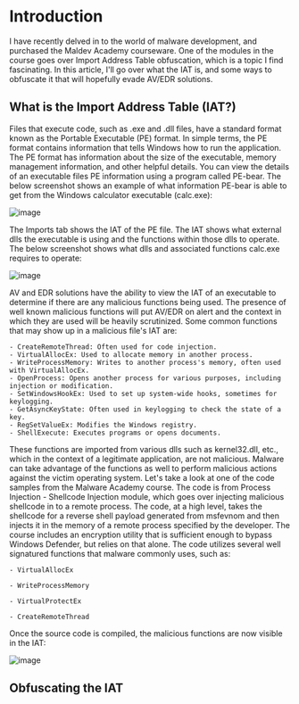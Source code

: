 # Introduction

I have recently delved in to the world of malware development, and purchased the Maldev Academy courseware. One of the modules in the course goes over Import Address Table obfuscation, which is a topic I find fascinating. In this article, I'll go over what the IAT is, and some ways to obfuscate it that will hopefully evade AV/EDR solutions.

## What is the Import Address Table (IAT?)

Files that execute code, such as .exe and .dll files, have a standard format known as the Portable Executable (PE) format. In simple terms, the PE format contains information that tells Windows how to run the application. The PE format has information about the size of the executable, memory management information, and other helpful details. You can view the details of an executable files PE information using a program called PE-bear. The below screenshot shows an example of what information PE-bear is able to get from the Windows calculator executable (calc.exe):

![image](https://github.com/eXcal1bur589/excal1bur589.github.io/assets/79113755/7498a76e-4b22-4637-975a-d6f51c20588c)

The Imports tab shows the IAT of the PE file. The IAT shows what external dlls the executable is using and the functions within those dlls to operate. The below screenshot shows what dlls and associated functions calc.exe requires to operate:

![image](https://github.com/eXcal1bur589/excal1bur589.github.io/assets/79113755/adfc5e3a-492c-4f15-8e1b-acaffd250fd8)

AV and EDR solutions have the ability to view the IAT of an executable to determine if there are any malicious functions being used. The presence of well known malicious functions will put AV/EDR on alert and the context in which they are used will be heavily scrutinized. Some common functions that may show up in a malicious file's IAT are:

    - CreateRemoteThread: Often used for code injection.
    - VirtualAllocEx: Used to allocate memory in another process.
    - WriteProcessMemory: Writes to another process's memory, often used with VirtualAllocEx.
    - OpenProcess: Opens another process for various purposes, including injection or modification.
    - SetWindowsHookEx: Used to set up system-wide hooks, sometimes for keylogging.
    - GetAsyncKeyState: Often used in keylogging to check the state of a key.
    - RegSetValueEx: Modifies the Windows registry.
    - ShellExecute: Executes programs or opens documents.

These functions are imported from various dlls such as kernel32.dll, etc., which in the context of a legitimate application, are not malicious. Malware can take advantage of the functions as well to perform malicious actions against the victim operating system. Let's take a look at one of the code samples from the Malware Academy course. The code is from Process Injection - Shellcode Injection module, which goes over injecting malicious shellcode in to a remote process. The code, at a high level, takes the shellcode for a reverse shell payload generated from msfevnom and then injects it in the memory of a remote process specified by the developer. The course includes an encryption utility that is sufficient enough to bypass Windows Defender, but relies on that alone. The code utilizes several well signatured functions that malware commonly uses, such as:

    - VirtualAllocEx

    - WriteProcessMemory

    - VirtualProtectEx

    - CreateRemoteThread

Once the source code is compiled, the malicious functions are now visible in the IAT:

![image](https://github.com/eXcal1bur589/excal1bur589.github.io/assets/79113755/4e4d8251-ae2a-4b7a-b09b-c315a5be28e4)

## Obfuscating the IAT

